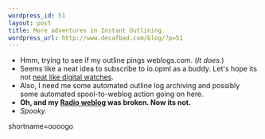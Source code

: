 ```yaml
--- 
wordpress_id: 51
layout: post
title: More adventures in Instant Outlining.
wordpress_url: http://www.decafbad.com/blog/?p=51
---
```

<ul>
   <li>Hmm, trying to see if my outline pings weblogs.com. (<i>It does.</i>)</li>
   <li>Seems like a neat idea to subscribe to io.opml as a buddy.  Let's hope its not <a href="http://www.decafbad.com/twiki/bin/view/Main/NeatLikeDigitalWatches">neat like digital watches</a>.</li>
   <li>Also, I need me some automated outline log archiving and possibly some automated spool-to-weblog action going on here.</li>
   <li><b>Oh, and my <a href="http://www.decafbad.com/deus_x/radio">Radio weblog</a> was broken.  Now its not.</b></li>
   <li><i>Spooky.</i></li>
   </ul>
<!--more-->
shortname=oooogo
